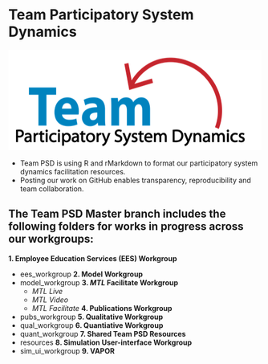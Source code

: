 # Team Participatory System Dynamics 

<img src = "https://github.com/lzim/teampsd/blob/teampsd_style/teampsd_logo/team_psd_logo_sm.png"
     height = "200" width = "650">  

* Team PSD is using R and rMarkdown to format our participatory system dynamics facilitation resources.
* Posting our work on GitHub enables transparency, reproducibility and team collaboration.

## The Team PSD Master branch includes the following folders for works in progress across our workgroups:
**1. Employee Education Services (EES) Workgroup**
- ees_workgroup
**2. Model Workgroup**
- model_workgroup
**3. *MTL* Facilitate Workgroup**
  + *MTL Live*
  + *MTL Video*
  + *MTL Facilitate*
**4. Publications Workgroup**
- pubs_workgroup
**5. Qualitative Workgroup**
- qual_workgroup
**6. Quantiative Workgroup**
- quant_workgroup
**7. Shared Team PSD Resources**
- resources
**8. Simulation User-interface Workgroup**
- sim_ui_workgroup
**9. VAPOR**
